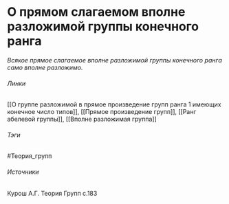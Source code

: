 # О прямом слагаемом вполне разложимой группы конечного ранга
*Всякое прямое слагаемое вполне разложимой группы конечного ранга само вполне разложимо.*

###### Линки
 [[О группе разложимой в прямое произведение групп ранга 1 имеющих конечное число типов]], [[Прямое произведение групп]], [[Ранг абелевой группы]], [[Вполне разложимая группа]]
###### Тэги
 #Теория_групп 
###### Источники
 Курош А.Г. Теория Групп с.183